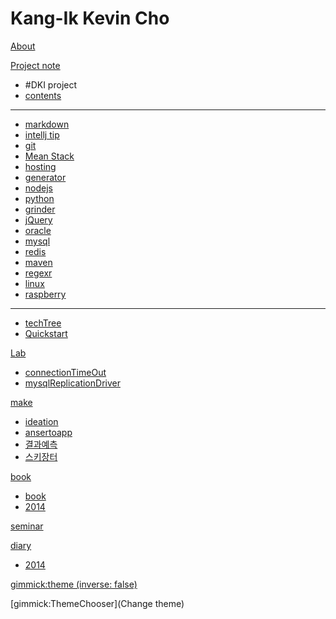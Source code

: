 # Kang-Ik Kevin Cho

[About](index.md)

[Project note]()

  * #DKI project
  * [contents](technote.md)
  ----------
  * [markdown](markdown.md)
  * [intellj tip](intellij.md)
  * [git](git.md)
  * [Mean Stack](meanstack.md)
  * [hosting](hosting.md)
  * [generator](generator.md)
  * [nodejs](nodejs.md)
  * [python](python.md)
  * [grinder](grinder.md)
  * [jQuery](jQuery.md)
  * [oracle](oracle.md)
  * [mysql](mysql.md)
  * [redis](redis.md)
  * [maven](maven.md)
  * [regexr](regexr.md)
  * [linux](linux.md)
  * [raspberry](raspberry.md)
  ------------
  * [techTree](techtree.md)
  * [Quickstart](quickstart.md)


[Lab]()

  * [connectionTimeOut](connectionTimeOut.md)
  * [mysqlReplicationDriver](mysqlReplicationDriver.md)

[make]()

  * [ideation](ideation.md)
  * [ansertoapp](ansertoapp.md)
  * [결과예측](preresult.md)
  * [스키장터](skijangter.md)

[book]()

  * [book](book.md)
  * [2014](book2014.md)

[seminar](seminar.md)

[diary]()

  * [2014](diary2014.md)


[gimmick:theme (inverse: false)](yeti)

[gimmick:ThemeChooser](Change theme)

<!-- counter pixel for counting visitors -->
<!-- <img src="http://stats.markdown.io/mdwiki_info.gif" style="display:none;"/> -->

<script type="text/javascript">

  var _gaq = _gaq || [];
  _gaq.push(['_setAccount', 'UA-44627253-1']);
  _gaq.push(['_trackPageview']);

  (function() {
    var ga = document.createElement('script'); ga.type = 'text/javascript'; ga.async = true;
    ga.src = ('https:' == document.location.protocol ? 'https://ssl' : 'http://www') + '.google-analytics.com/ga.js';
    var s = document.getElementsByTagName('script')[0]; s.parentNode.insertBefore(ga, s);
  })();

</script>
